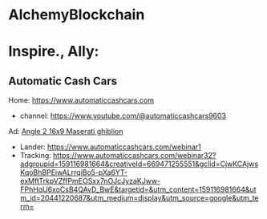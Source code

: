 # AlchemyBlockchain
# Inspire., Ally:
## Automatic Cash Cars
Home: https://www.automaticcashcars.com
- channel: https://www.youtube.com/@automaticcashcars9603

Ad: [Angle 2 16x9 Maserati ghiblion](https://youtu.be/MC2iHa6Mwag)
- Lander: https://www.automaticcashcars.com/webinar1
- Tracking: https://www.automaticcashcars.com/webinar32?adgroupid=159116981664&creativeId=669471255551&gclid=CjwKCAjwsKqoBhBPEiwALrrqiBo5-pXa6YT-exMftTrkpVZffPmEOSxx7nOJcJyzaKJww-FPhHqU6xoCsB4QAvD_BwE&targetid=&utm_content=159116981664&utm_id=20441220687&utm_medium=display&utm_source=google&utm_term=
